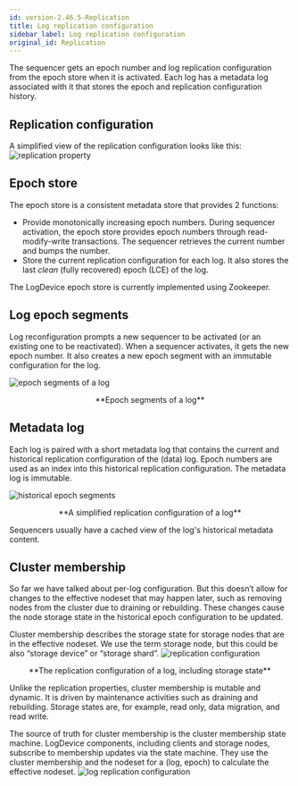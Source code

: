 ```yaml
---
id: version-2.46.5-Replication
title: Log replication configuration
sidebar_label: Log replication configuration
original_id: Replication
---
```


The sequencer gets an epoch number and log replication configuration from the epoch store when it is activated. Each log has a metadata log associated with it that stores the epoch and replication configuration history.

##  Replication configuration

A simplified view of the replication configuration looks like this:
![replication property](assets/writepath/replication_property.png)

## Epoch store

The epoch store is a consistent metadata store that provides 2 functions:

* Provide monotonically increasing epoch numbers. During sequencer activation, the epoch store provides epoch numbers through read-modify-write transactions. The sequencer retrieves the current number and bumps the number.
* Store the current replication configuration for each log. It also stores the last *clean* (fully recovered) epoch (LCE) of the log.

The LogDevice epoch store is currently implemented using Zookeeper.

## Log epoch segments

Log reconfiguration prompts a new sequencer to be activated (or an existing one to be reactivated). When a sequencer activates, it gets the new epoch number. It also creates a new epoch segment with an immutable configuration for the log.

![epoch segments of a log](assets/replication/epoch_segments_of_a_log.png)

<center>**Epoch segments of a log**</center>

## Metadata log

Each log is paired with a short metadata log that contains the current and historical replication configuration of the (data) log. Epoch numbers are used as an index into this historical replication configuration. The metadata log is immutable.

![historical epoch segments](assets/replication/historical_epoch_segments.png)

<center>**A simplified replication configuration of a log**</center>

Sequencers usually have a cached view of the log's historical metadata content.

## Cluster membership

So far we have talked about per-log configuration. But this doesn’t allow for changes to the effective nodeset that may happen later, such as removing nodes from the cluster due to draining or rebuilding. These changes cause the node storage state in the historical epoch configuration to be updated.

Cluster membership describes the storage state for storage nodes that are in the effective nodeset. We use the term storage node, but this could be also “storage device” or “storage shard”.
![replication configuration](assets/replication/replication_configuration.png)

<center>**The replication configuration of a log, including storage state**</center>

Unlike the replication properties, cluster membership is mutable and dynamic. It is driven by maintenance activities such as draining and rebuilding. Storage states are, for example, read only, data migration, and read write.

The source of truth for cluster membership is the cluster membership state machine. LogDevice components, including clients and storage nodes, subscribe to membership updates via the state machine. They use the cluster membership and the nodeset for a (log, epoch) to calculate the effective nodeset.
![log replication configuration](assets/replication/log_replication_configuration.png)
